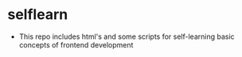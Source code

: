 # selflearn
* This repo includes html's and some scripts for self-learning basic concepts of frontend development
